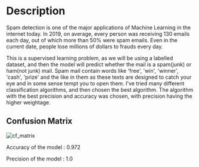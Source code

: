 # Description
Spam detection is one of the major applications of Machine Learning in the internet today. In 2019, on average, every person was receiving 130 emails each day, out of which more than 50% were spam emails. Even in the current date, people lose millions of dollars to frauds every day.

This is a supervised learning problem, as we will be using a labelled dataset, and then the model will predict whether the mail is a spam(junk) or ham(not junk) mail. Spam mail contain words like 'free', 'win', 'winner', 'cash', 'prize' and the like in them as these texts are designed to catch your eye and in some sense tempt you to open them. I've tried many different classification algorithms, and then chosen the best algorithm. The algorithm with the best precision and accuracy was chosen, with precision having the higher weightage. 

##           Confusion Matrix
![cf_matrix](https://user-images.githubusercontent.com/66860902/162605259-9070dfd5-2d40-4c7b-832f-af6af2af7ba8.png)


Accuracy of the model : 0.972

Precision of the model : 1.0
